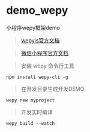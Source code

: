 # demo_wepy
小程序wepy框架demo

> [wepyjs官方文档](https://wepyjs.github.io/wepy/#/)

> [微信小程序官方文档](https://mp.weixin.qq.com/debug/wxadoc/dev/index.html)

>安装 wepy 命令行工具
```
npm install wepy-cli -g
```
>在开发目录生成开发DEMO
```
wepy new myproject
```
>开发实时编译
```
wepy build --watch
```
